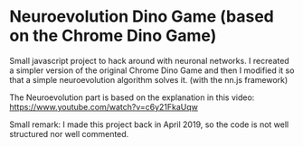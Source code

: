 # Neuroevolution Dino Game (based on the Chrome Dino Game) 
Small javascript project to hack around with neuronal networks. I recreated a simpler version of the original Chrome Dino Game and then I modified it so that a simple neuroevolution algorithm solves it. (with the nn.js framework) 

The Neuroevolution part is based on the explanation in this video: https://www.youtube.com/watch?v=c6y21FkaUqw

Small remark: I made this project back in April 2019, so the code is not well structured nor well commented.
